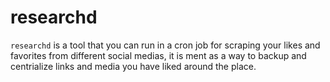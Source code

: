 # researchd

`researchd` is a tool that you can run in a cron job for scraping your likes and favorites from different social medias,
it is ment as a way to backup and centrialize links and media you have liked around the place.
